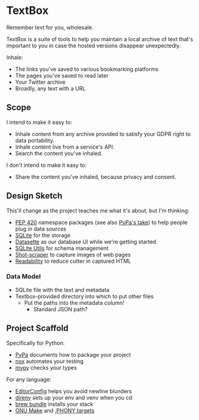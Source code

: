 # TextBox

Remember text for you, wholesale.

TextBox is a suite of tools to help you maintain a local archive of text that's important to you in case the hosted versions disappear unexpectedly.

Inhale:

- The links you've saved to various bookmarking platforms
- The pages you've saved to read later
- Your Twitter archive
- Broadly, any text with a URL

## Scope

I intend to make it easy to:

- Inhale content from any archive provided to satisfy your GDPR right to data portability.
- Inhale content live from a service's API.
- Search the content you've inhaled.

I don't intend to make it easy to:

- Share the content you've inhaled, because privacy and consent.

## Design Sketch

This'll change as the project teaches me what it's about, but I'm thinking:

- [PEP 420][pep-420] namespace packages (see also [PyPa's take][pypa-420]) to help people plug in data sources
- [SQLite][sqlite] for the storage
- [Datasette][datasette] as our database UI while we're getting started
- [SQLite Utils][sqlite-utils] for schema management
- [Shot-scraper] to capture images of web pages
- [Readability] to reduce cutter in captured HTML

### Data Model

- SQLite file with the text and metadata
- Textbox-provided directory into which to put other files
  - Put the paths into the metadata column!
    - Standard JSON path?

## Project Scaffold

Specifically for Python:

- [PyPa][pypa] documents how to package your project
- [nox] automates your testing
- [mypy] checks your types

For any language:

- [EditorConfig][editorconfig] helps you avoid newline blunders
- [direnv] sets up your env and venv when you cd
- [brew bundle][brew-bundle] installs your stack
- [GNU Make][make] and [.PHONY targets][PHONY]

[PHONY]: https://www.gnu.org/software/make/manual/html_node/Phony-Targets.html
[brew-bundle]: https://docs.brew.sh/Manpage#bundle-subcommand
[datasette]: https://datasette.io/
[direnv]: https://direnv.net/
[editorconfig]: https://editorconfig.org/
[make]: https://www.gnu.org/software/make/
[mypy]: https://www.mypy-lang.org
[nox]: https://nox.thea.codes/en/stable/
[pep-420]: https://peps.python.org/pep-0440/
[pypa-420]: https://packaging.python.org/en/latest/guides/packaging-namespace-packages/
[pypa]: https://packaging.python.org/en/latest/
[readability]: https://github.com/mozilla/readability
[shot-scraper]: https://datasette.io/tools/shot-scraper
[sqlite-utils]: https://github.com/simonw/sqlite-utils
[sqlite]: https://www.sqlite.org/index.html
